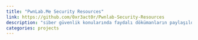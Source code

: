 ```yaml
---
title: "PwnLab.Me Security Resources"
link: https://github.com/0xr3act0r/Pwnlab-Security-Resources
description: "siber güvenlik konularında faydalı dökümanların paylaşıldığı bir repo"
categories: projects
---
```


